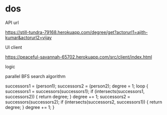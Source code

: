 # dos

API url 

https://still-tundra-79168.herokuapp.com/degree/get?actorurl1=ajith-kumar&actorurl2=vijay


UI client 

https://peaceful-savannah-65702.herokuapp.com/src/client/index.html

logic 

parallel BFS search algorithm

successors1 = (person1);
successors2 = (person2);
degree = 1;
loop {
    successors1 = successors(successors1);
    if (intersects(successors1, successors2)) {
        return degree;
    }
    degree += 1;
    successors2 = successors(successors2);
    if (intersects(successors2, successors1)) {
        return degree;
    }
    degree += 1;
}
